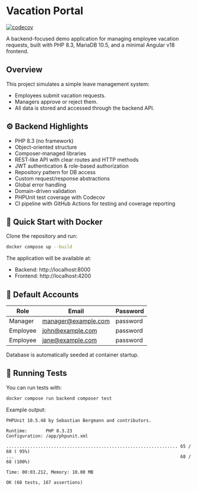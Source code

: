 # Vacation Portal

[![codecov](https://codecov.io/gh/nklido/vacation-portal/graph/badge.svg?token=075DXTPSF1)](https://codecov.io/gh/nklido/vacation-portal)

A backend-focused demo application for managing employee vacation requests, built with PHP 8.3, MariaDB 10.5, and a minimal Angular v18 frontend.

## Overview
This project simulates a simple leave management system:

- Employees submit vacation requests.
- Managers approve or reject them.
- All data is stored and accessed through the backend API.

## ⚙️ Backend Highlights

 - PHP 8.3 (no framework)
 - Object-oriented structure
 - Composer-managed libraries
 - REST-like API with clear routes and HTTP methods
 - JWT authentication & role-based authorization
 - Repository pattern for DB access
 - Custom request/response abstractions
 - Global error handling
 - Domain-driven validation
 - PHPUnit test coverage with Codecov
 - CI pipeline with GitHub Actions for testing and coverage reporting
## 🐳 Quick Start with Docker

Clone the repository and run:
```bash
docker compose up --build
```

The application will be available at:

- Backend: http://localhost:8000
- Frontend: http://localhost:4200


## 🔐 Default Accounts
| Role     | Email                                             | Password |
| -------- | ------------------------------------------------- |----------|
| Manager  | [manager@example.com](mailto:manager@example.com) | password |
| Employee | [john@example.com](mailto:john@example.com)       | password |
| Employee | [jane@example.com](mailto:jane@example.com)       | password |

Database is automatically seeded at container startup.

## 🧪 Running Tests
You can run tests with:

```bash
docker compose run backend composer test
```

Example output:
```
PHPUnit 10.5.48 by Sebastian Bergmann and contributors.

Runtime:       PHP 8.3.23
Configuration: /app/phpunit.xml

................................................................. 65 / 68 ( 95%)
...                                                               68 / 68 (100%)

Time: 00:03.212, Memory: 10.00 MB

OK (68 tests, 167 assertions)
```